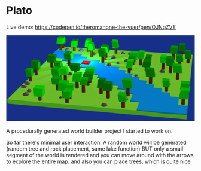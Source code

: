 # Plato
Live demo:
https://codepen.io/theromanone-the-vuer/pen/OJNqZVE

![alt text](https://raw.githubusercontent.com/TheRomanOne/Plato/master/plt.png)

A procedurally generated world builder project I started to work on.

So far there's minimal user interaction:
A random world will be generated (random tree and rock placement, same lake function)
BUT only a small segment of the world is rendered and you can move around with the arrows to explore the entire map.
and also you can place trees, which is quite nice
